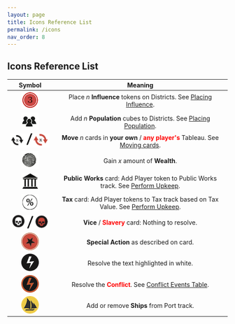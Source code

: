 ```yaml
---
layout: page
title: Icons Reference List
permalink: /icons
nav_order: 8
---
```

## Icons Reference List

| Symbol | Meaning |
| :---: | :---: |
| ![Influence](/img/icons/influence.png) | Place *n* **Influence** tokens on Districts. See [Placing Influence](/1819rulebook/important-concepts#placing-influence). |
| ![Populate](/img/icons/immigrants.png) | Add *n* **Population** cubes to Districts. See [Placing Population](/1819rulebook/important-concepts#placing-population). |
| ![Move](/img/icons/move.png) | **Move** *n* cards in **your own** / <span style="color:red"><strong>any player's</strong></span> Tableau. See [Moving cards](/1819rulebook/important-concepts#moving-cards). |
| ![Wealth](/img/icons/wealth.png) | Gain *x* amount of **Wealth**. |
| ![Public Work](/img/icons/public_works.png) | **Public Works** card: Add Player token to Public Works track. See [Perform Upkeep](/1819rulebook/sequence-of-play#4-perform-upkeep). |
| ![Tax](/img/icons/tax.png) | **Tax** card: Add Player tokens to Tax track based on Tax Value. See [Perform Upkeep](/1819rulebook/sequence-of-play#4-perform-upkeep). |
| ![Vice and Slavery](/img/icons/vice_slavery.png) | **Vice** / <span style="color:red"><strong>Slavery</strong></span> card: Nothing to resolve. |
| ![Special](/img/icons/special.png) | **Special Action** as described on card. |
| ![Instant](/img/icons/immediate_event.png) | Resolve the text highlighted in white. |
| ![Conflict](/img/icons/conflict_event.png) | Resolve the <span style="color:red"><strong>Conflict</strong></span>. See [Conflict Events Table](/1819rulebook/conflict-events-table). |
| ![Ship](/img/icons/add_ship.png) | Add or remove **Ships** from Port track. |